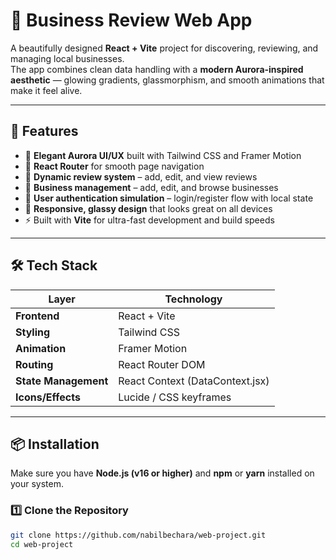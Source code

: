 # 🌌 Business Review Web App

A beautifully designed **React + Vite** project for discovering, reviewing, and managing local businesses.  
The app combines clean data handling with a **modern Aurora-inspired aesthetic** — glowing gradients, glassmorphism, and smooth animations that make it feel alive.

---

## 🚀 Features

- 🌈 **Elegant Aurora UI/UX** built with Tailwind CSS and Framer Motion
- 🧩 **React Router** for smooth page navigation
- 💬 **Dynamic review system** – add, edit, and view reviews
- 🏢 **Business management** – add, edit, and browse businesses
- 🔐 **User authentication simulation** – login/register flow with local state
- 🌟 **Responsive, glassy design** that looks great on all devices
- ⚡ Built with **Vite** for ultra-fast development and build speeds

---

## 🛠️ Tech Stack

| Layer                | Technology                      |
| -------------------- | ------------------------------- |
| **Frontend**         | React + Vite                    |
| **Styling**          | Tailwind CSS                    |
| **Animation**        | Framer Motion                   |
| **Routing**          | React Router DOM                |
| **State Management** | React Context (DataContext.jsx) |
| **Icons/Effects**    | Lucide / CSS keyframes          |

---

## 📦 Installation

Make sure you have **Node.js (v16 or higher)** and **npm** or **yarn** installed on your system.

### 1️⃣ Clone the Repository

```bash
git clone https://github.com/nabilbechara/web-project.git
cd web-project
```
